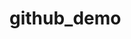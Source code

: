 # github_demo


<!DOCTYPE html>
<html lang="en">
<head>
    <meta charset="UTF-8">
    <title>检索各单位泊位信息</title>
    <link rel="stylesheet" href="https://cdn.jsdelivr.net/gh/openlayers/openlayers.github.io@master/en/v6.2.1/css/ol.css" type="text/css">
    <script src="http://apps.bdimg.com/libs/jquery/2.1.4/jquery.min.js"></script>
    <script src="https://cdn.polyfill.io/v2/polyfill.min.js?features=fetch,requestAnimationFrame,Element.prototype.classList,URL"></script>
    <script src="https://cdn.jsdelivr.net/gh/openlayers/openlayers.github.io@master/en/v6.2.1/build/ol.js"></script>
    <style>
        #map{
            width: 100%;
            height: 500px;
        }
    </style>
</head>
<body>
    <div id="map"></div>

<script type="text/javascript">

    //总泊位数组
     var coordinatesPolygona = new Array();
    //用于测试的一些数据，可以先测试看看好不好用
     var coordinates = [[51.6082, 24.1246],
                [52.4383, 22.9673],
                [54.8306, 22.6825],
                [54.9454, 23.3488],
                [51.6082, 24.1246]]
     var coordinatesPolygon = pushCoordinates(coordinates);
     coordinatesPolygona[0] = coordinatesPolygon;

     coordinates =  [[122.051605773926, 30.6479315948486],
                [122.051605773926, 30.6499896240234],
                [122.051436279297, 30.6499896240234],
                [122.051436279297, 30.6479315948486],
                [122.051605773926, 30.6479315948486]];
     coordinatesPolygon =  pushCoordinates(coordinates);
     coordinatesPolygona[1] = coordinatesPolygon;  

        //普通图层
    var tileLayer = new ol.layer.Tile({
        source:new ol.source.OSM()
    });

    var source = new ol.source.Vector();



    //多边形此处注意一定要是[坐标数组]
    var plygon = new ol.geom.Polygon(coordinatesPolygona);

    //多边形要素类
    var feature = new ol.Feature({
        geometry: plygon,//plygon代表多边形

    });

    /*此处为重要，理解feature和source的关系，也就很简单了
        feature就是我们的画图层
    */
    source.addFeature(feature);


    //矢量图层
    var vector = new ol.layer.Vector({
        source: source,
        style: new ol.style.Style({
            fill: new ol.style.Fill({
                color: 'pink'
            }),

            stroke: new ol.style.Stroke({
                color: 'red',
                width: 5
            }),
            image: new ol.style.Circle({
                radius: 7,
                fill: new ol.style.Fill({
                    color: 'red'
                })
            })
        })
    });

    //我这里没有对map加载进行处理，所以在二次加载时会出现覆盖现象。
    //本意是进页面就加载，没有按钮。所以有需要的可以处理一下
    var map = new ol.Map({
        layers: [tileLayer, vector],

        view:new ol.View({
            center:[54.52, 24.38],
            zoom: 6,
            projection: "EPSG:4326"

        }),
        target: "map"

    });


//画框前置方法
 function pushCoordinates(coordinates){
    //声明一个新的数组
    var coordinatesPolygon = new Array();

    //循环遍历将经纬度转到"EPSG:4326"投影坐标系下

    for (var i = 0; i < coordinates.length; i++) {
        //坐标转换
        var pointTransform = ol.proj.fromLonLat([coordinates[i][0], coordinates[i][1]], "EPSG:4326");
        //形成多边形数组
        coordinatesPolygon.push(pointTransform);

    }

    return coordinatesPolygon;
    
}

// map.on('pointermove', function(evt) {
//     console.log(evt)
//   if (!evt.dragging) {
   
//   }
// });

map.on('click', function(evt) {
    console.log(evt.coordinate)
    map.getLayers().getFeatures(evt.pixel)
//     var polygonLayer=new ol.layer.Vector({
//         source:source,
//         /*图形绘制好时最终呈现的样式,显示在地图上的最终图形*/
//         style: new ol.style.Style({
//             fill: new ol.style.Fill({
//                 color: 'blue'
//             }),
//             stroke: new ol.style.Stroke({
//                 color: 'red',
//                 width: 2
//             }),
//             image: new ol.style.Circle({
//                 radius: 7,
//                 fill: new ol.style.Fill({
//                     color: 'red'
//                 })
//             })
//         })
//     })
//   map.addLayer(polygonLayer);
});


     
</script>
</body>
</html>
